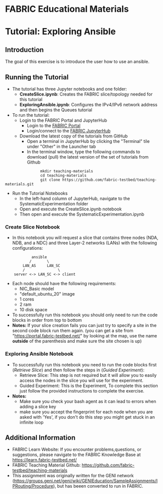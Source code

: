 # FABRIC Educational Materials
# Tutorial: Exploring Ansible
## Introduction
  The goal of this exercise is to introduce the user how to use an ansible.

## Running the Tutorial
- The tutorial has three Jupyter notebooks and one folder:
    - **CreateSlice.ipynb**: Creates the FABRIC slice/topology needed for this tutorial
    - **ExploringAnsible.ipynb**: Configures the IPv4/IPv6 network address and then begins the Queues tutorial
- To run the tutorial:
   - Login to the FABRIC Portal and JupyterHub
    	- Login to the [FABRIC Portal](https://portal.fabric-testbed.net/)
    	- Login/connect to the [FABRIC JupyterHub](https://learn.fabric-testbed.net/knowledge-base/creating-your-first-experiment-in-jupyter-hub/)
   - Download the latest copy of the tutorials from GitHub
    	- Open a terminal in JupyterHub by clicking the "Terminal" tile under "Other" in the Launcher tab
    	- In the terminal window, type the following commands to download (pull) the latest version of the set of tutorials from Github
```
        	    mkdir teaching-materials
        	    cd teaching-materials
        	    git clone https://github.com/fabric-testbed/teaching-materials.git
```
   - Run the Tutorial Notebooks
    	- In the left-hand column of JupyterHub, navigate to the SystematicExperimentation folder
    	- Open and execute the CreateSlice.ipynb notebook
        - Then open and execute the SystematicExperimentation.ipynb

### Create Slice Notebook
- In this notebook you will request a slice that contains three nodes (NDA, NDB, and a NDC) and three Layer-2 networks (LANs) with the following configurations:
```
            ansible
           /       \
     	LAN_AS     LAN_SC
    	/              	\
  	server <-> LAN_SC <-> client
```
- Each node should have the following requirements:
	- NIC_Basic model
	- "default_ubuntu_20" image
	- 1 cores
	- 2 ram
	- 10 disk space
 - To successfully run this notebook you should only need to run the code blocks in order from top to bottom
 - **Notes:** If your slice creation fails you can just try to specify a site in the second code block run them again. (you can get a site from "https://portal.fabric-testbed.net/" by looking at the map, use the name **outside** of the parenthesis and make sure the site chosen is up)

### Exploring Ansible Notebook
- To successfully run this notebook you need to run the code blocks first (*Retrieve Slice*) and then follow the steps in (*Guided Experiment*):
    - Retrieve Slice: This step is not required but it will allow you to easily access the nodes in the slice you will use for the experiment.
	- Guided Experiment: This is the Experiment, To complete this section just follow the provided instructions to complete the exercise.
- **Notes:**
	- Make sure you check your bash agent as it can lead to errors when adding a slice key
	- make sure you accept the fingerprint for each node when you are asked with 'Yes', if you don't do this step you might get stuck in an infinite loop

## Additional Information
- FABRIC Learn Website: If you encounter problems,questions, or suggestions, please navigate to the FABRIC Knowledge Base at https://learn.fabric-testbed.net/
- FABRIC Teaching Material Github: <https://github.com/fabric-testbed/teaching-materials>
- This assignment was originally written for the GENI network (<https://groups.geni.net/geni/wiki/GENIEducation/SampleAssignments/IPRouting/Procedure>), but has beeen converted to run in FABRIC.